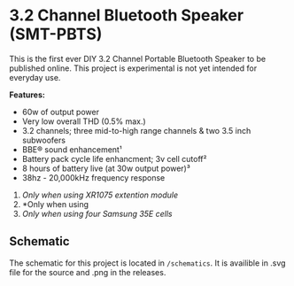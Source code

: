 #  3.2 Channel Bluetooth Speaker (SMT-PBTS)

This is the first ever DIY 3.2 Channel Portable Bluetooth Speaker to be published online. This project is experimental is not yet intended for everyday use. 

 **Features:**
  - 60w of output power
  - Very low overall THD (0.5% max.)
  - 3.2 channels; three mid-to-high range channels & two 3.5 inch subwoofers
  - BBE® sound enhancement¹
  - Battery pack cycle life enhancment; 3v cell cutoff²
  - 8 hours of battery live (at 30w output power)³
  - 38hz - 20,000kHz frequency response
  
  1. *Only when using XR1075 extention module*
  2. *Only when using 
  3. *Only when using four Samsung 35E cells*

## Schematic ##

The schematic for this project is located in `/schematics`. It is availible in .svg file for the source and .png in the releases.

